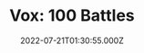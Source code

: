 ---
collection_archive: false
collection_awards: []
collection_category:
  - Editorial
  - Reportage
  - Travel
  - Color
  - Environments
  - Portraits
  - Reportage
collection_content: >-
  Across the West, entrepreneurs are buying up abandoned outposts and
  transforming them into resorts and tourist photo ops. But how do you rebuild
  an actual community?


  Cleator was founded in the late 1800s, after prospectors discovered gold in
  the sandy soil, and came into its own as a railroad hub at the turn of the
  century


  By 1949, with only around 60 people living there, James Cleator had put his
  namesake up for sale. It didn’t take long for him to realize that nobody
  wanted to pay cash for an abandoned town.


  Cleator is again up for sale, by James’s descendants, this time for the price
  of [$999,999](https://www.buycleator.com/). It’s just one of more than 3,800
  ghost towns scattered across America in need of new ownership.


  Also pictured is Goldfield Ghost Town and Mine, a reconstructed 1890s western
  town. Here the remnants of a kitschy Hollywood Western entertain visitors with
  rides, tours, gun fights, and retail, capitalizing on a place lost to time.


  The power of the American ghost town seems to be existential, with stories of
  the people who have lived there—stories of drunken fights, guns waved in
  faces, prison time, personal vendettas, love affairs, mysterious wealth and
  witchcraft.
collection_cover: https://d1sf55qlb7p6hz.cloudfront.net/2022-08_horizontal-covers-1.jpg
collection_cover_mobile: https://d1sf55qlb7p6hz.cloudfront.net/2022-08_vertical-covers-1.jpg
collection_description: >-
  Across the West, entrepreneurs are buying up abandoned outposts and
  transforming them into resorts and tourist photo ops. But how do you rebuild
  an actual community?
collection_description_alignment: center
collection_exhibition: []
collection_filter: Commissioned + Stock
collection_hidden: false
collection_meta: Summoning the Ghost Town
collection_meta_2: ""
collection_press: []
collection_preview:
  - https://d1sf55qlb7p6hz.cloudfront.net/4x3-ghost-5.jpg
  - https://d1sf55qlb7p6hz.cloudfront.net/4x3-ghost-3.jpg
  - https://d1sf55qlb7p6hz.cloudfront.net/4x3-ghost-1.jpg
  - https://d1sf55qlb7p6hz.cloudfront.net/4x3-ghost-4.jpg
  - https://d1sf55qlb7p6hz.cloudfront.net/4x3-ghost-2.jpg
cover_image: 
date: 2022-07-21T01:30:55.000Z
hide_footer: false 
navigation_theme: white
px_extra: true
row_alignment: between
slug: vox-ghosttowns
theme_color: "#FFD0D0"
theme_color_all_works: 
title: 'Vox: 100 Battles'
seo:
  meta_description: 
  meta_title: 
collection_blocks:
  - _bookshop_name: collections/media-row-start
    row_alignment: between
  - _bookshop_name: collections/media-element
    align_y:  
    caption: 
    color: "#DCE3F3"
    image:  https://d1sf55qlb7p6hz.cloudfront.net/rieser-ghosttowns-1.jpg
    margin_left: 25
    margin_right: 0
    margin_y: 100
    width: 60
  - _bookshop_name: collections/media-row
    row_alignment: between
  - _bookshop_name: collections/media-element
    align_y:  
    caption: 
    color: "#EFE5DD"
    image:  https://d1sf55qlb7p6hz.cloudfront.net/rieser-ghosttowns-2.jpg
    margin_left: 5
    margin_right: 0
    margin_y: 100
    width: 50
  - _bookshop_name: collections/media-row
    row_alignment: between
  - _bookshop_name: collections/media-element
    align_y:  
    caption: 
    color: "#C6E2D4"
    image:  https://d1sf55qlb7p6hz.cloudfront.net/rieser-ghosttowns-3.jpg
    margin_left: 10
    margin_right: 0
    margin_y: 100
    width: 25
  - _bookshop_name: collections/media-element
    align_y:  
    caption: 
    color: "#D8D7E3"
    image:  https://d1sf55qlb7p6hz.cloudfront.net/rieser-ghosttowns-4.jpg
    margin_left: 0
    margin_right: 20
    margin_y: 300
    width: 40
  - _bookshop_name: collections/media-row
    row_alignment: between
  - _bookshop_name: collections/media-element
    align_y:  
    caption: 
    color: "#EDE5DE"
    image:  https://d1sf55qlb7p6hz.cloudfront.net/ghost-redo01.jpg
    margin_left: 20
    margin_right: 0
    margin_y: 100
    width: 50
  - _bookshop_name: collections/media-row
    row_alignment: between
  - _bookshop_name: collections/media-element
    align_y:  
    caption: 
    color: "#EFCAB3"
    image:  https://d1sf55qlb7p6hz.cloudfront.net/rieser-ghosttowns-6.jpg
    margin_left: 5
    margin_right: 0
    margin_y: 100
    width: 45
  - _bookshop_name: collections/media-row
    row_alignment: between
  - _bookshop_name: collections/media-element
    align_y:  
    caption: 
    color: "#F8EBCC"
    image:  https://d1sf55qlb7p6hz.cloudfront.net/rieser-ghosttowns-7.jpg
    margin_left: 10
    margin_right: 0
    margin_y: 100
    width: 50
  - _bookshop_name: collections/media-element
    align_y:  
    caption: 
    color: "#DCEDF8"
    image: https://d1sf55qlb7p6hz.cloudfront.net/rieser-ghosttowns-8.jpg
    margin_left: 0
    margin_right: 0
    margin_y: 200
    width: 33
  - _bookshop_name: collections/media-row
    row_alignment: between
  - _bookshop_name: collections/media-element
    align_y:  
    caption: 
    color: "#F3E1D4"
    image:  https://d1sf55qlb7p6hz.cloudfront.net/rieser-ghosttowns-9.jpg
    margin_left: 30
    margin_right: 0
    margin_y: 100
    width: 60
  - _bookshop_name: collections/media-row
    row_alignment: between
  - _bookshop_name: collections/media-element
    align_y:  
    caption: 
    color: "#F4DFE7"
    image:  https://d1sf55qlb7p6hz.cloudfront.net/rieser-ghosttowns-10.jpg
    margin_left: 0
    margin_right: 0
    margin_y: 100
    width: 55
  - _bookshop_name: collections/media-row
    row_alignment: between
  - _bookshop_name: collections/media-element
    align_y:  
    caption: 
    color: "#D5F4F6"
    image:  https://d1sf55qlb7p6hz.cloudfront.net/rieser-ghosttowns-11.jpg
    margin_left: 5
    margin_right: 0
    margin_y: 100
    width: 40
  - _bookshop_name: collections/media-element
    align_y:  
    caption: 
    color: "#F9D1BC"
    image:  https://d1sf55qlb7p6hz.cloudfront.net/rieser-ghosttowns-12.jpg
    margin_left: 0
    margin_right: 20
    margin_y: 500
    width: 30
  - _bookshop_name: collections/media-row
    row_alignment: between
  - _bookshop_name: collections/media-element
    align_y:  
    caption: 
    color: "#CCE3FA"
    image:  https://d1sf55qlb7p6hz.cloudfront.net/rieser-ghosttowns-13.jpg
    margin_left: 10
    margin_right: 0
    margin_y: 300
    width: 50
  - _bookshop_name: collections/media-element
    align_y:  
    caption: 
    color: "#F0F3D4"
    image:  https://d1sf55qlb7p6hz.cloudfront.net/rieser-ghosttowns-14.jpg
    margin_left: 0
    margin_right: 10
    margin_y: 100
    width: 20
  - _bookshop_name: collections/media-row
    row_alignment: between
  - _bookshop_name: collections/media-element
    align_y:  
    caption: 
    color: "#EADEF4"
    image:  https://d1sf55qlb7p6hz.cloudfront.net/rieser-ghosttowns-15.jpg
    margin_left: 20
    margin_right: 0
    margin_y: 100
    width: 60
  - _bookshop_name: collections/media-row
    row_alignment: between
  - _bookshop_name: collections/media-element
    align_y:  
    caption: 
    color: "#D0F1F0"
    image:  https://d1sf55qlb7p6hz.cloudfront.net/rieser-ghosttowns-16.jpg
    margin_left: 55
    margin_right: 0
    margin_y: 100
    width: 40
  - _bookshop_name: collections/media-row
    row_alignment: between
  - _bookshop_name: collections/media-element
    align_y:  
    caption: 
    color: "#F1E3CF"
    image:  https://d1sf55qlb7p6hz.cloudfront.net/rieser-ghosttowns-17.jpg
    margin_left: 10
    margin_right: 0
    margin_y: 300
    width: 55
  - _bookshop_name: collections/media-element
    align_y:  
    caption: 
    color: "#F9DECE"
    image:  https://d1sf55qlb7p6hz.cloudfront.net/rieser-ghosttowns-18.jpg
    margin_left: 0
    margin_right: 0
    margin_y: 100
    width: 30
  - _bookshop_name: collections/media-row
    row_alignment: between
  - _bookshop_name: collections/media-element
    align_y:  
    caption: 
    color: "#D8F3D8"
    image: https://d1sf55qlb7p6hz.cloudfront.net/rieser-ghosttowns-21.jpg
    margin_left: 0
    margin_right: 0
    margin_y: 100
    width: 40
  - _bookshop_name: collections/media-element
    align_y:  
    caption: 
    color: "#CCE1F3"
    image:  https://d1sf55qlb7p6hz.cloudfront.net/rieser-ghosttowns-20.jpg
    margin_left: 0
    margin_right: 5
    margin_y: 400
    width: 50
  - _bookshop_name: collections/media-row
    row_alignment: between
  - _bookshop_name: collections/media-element
    align_y:  
    caption: 
    color: "#D5D9F0"
    image:  https://d1sf55qlb7p6hz.cloudfront.net/rieser-ghosttowns-19.jpg
    margin_left: 25
    margin_right: 0
    margin_y: 100
    width: 50
  - _bookshop_name: collections/media-row
    row_alignment: between
  - _bookshop_name: collections/media-element
    align_y:  
    caption: 
    color: "#FBC1A2"
    image:  https://d1sf55qlb7p6hz.cloudfront.net/rieser-ghosttowns-22.jpg
    margin_left: 15
    margin_right: 0
    margin_y: 100
    width: 66
  - _bookshop_name: collections/media-row
    row_alignment: between
  - _bookshop_name: collections/media-element
    align_y:  
    caption: 
    color: "#EDDAF0"
    image:  https://d1sf55qlb7p6hz.cloudfront.net/rieser-ghosttowns-23.jpg
    margin_left: 0
    margin_right: 0
    margin_y: 100
    width: 30
  - _bookshop_name: collections/media-element
    align_y:  
    caption: 
    color: "#F6F1D0"
    image:  https://d1sf55qlb7p6hz.cloudfront.net/rieser-ghosttowns-24.jpg
    margin_left: 0
    margin_right: 25
    margin_y: 400
    width: 40
  - _bookshop_name: collections/media-row
    row_alignment: between
  - _bookshop_name: collections/media-element
    align_y:  
    caption: 
    color: "#D8E9BA"
    image:  https://d1sf55qlb7p6hz.cloudfront.net/rieser-ghosttowns-25.jpg
    margin_left: 10
    margin_right: 0
    margin_y: 100
    width: 55
  - _bookshop_name: collections/media-element
    align_y:  
    caption: 
    color: "#DDEDF6"
    image:  https://d1sf55qlb7p6hz.cloudfront.net/rieser-ghosttowns-26.jpg
    margin_left: 0
    margin_right: 5
    margin_y: 800
    width: 25
  - _bookshop_name: collections/media-row
    row_alignment: between
  - _bookshop_name: collections/media-element
    align_y:  
    caption: 
    color: "#FFEBDA"
    image:  https://d1sf55qlb7p6hz.cloudfront.net/rieser-ghosttowns-27.jpg
    margin_left: 45
    margin_right: 0
    margin_y: 100
    width: 40
  - _bookshop_name: collections/media-row
    row_alignment: between
  - _bookshop_name: collections/media-element
    align_y:  
    caption: 
    color: "#FBFAC0"
    image:  https://d1sf55qlb7p6hz.cloudfront.net/ghost-redo02.jpg
    margin_left: 15
    margin_right: 0
    margin_y: 100
    width: 60
  - _bookshop_name: collections/media-row
    row_alignment: between
  - _bookshop_name: collections/media-element
    align_y:  
    caption: 
    color: "#DDFFE6"
    image:  https://d1sf55qlb7p6hz.cloudfront.net/rieser-ghosttowns-29.jpg
    margin_left: 45
    margin_right: 0
    margin_y: 100
    width: 50
  - _bookshop_name: collections/media-row
    row_alignment: between
  - _bookshop_name: collections/media-row
    row_alignment: between
  - _bookshop_name: collections/media-element
    align_y:  
    caption: 
    color: "#ECDDFF"
    image:  https://d1sf55qlb7p6hz.cloudfront.net/rieser-ghosttowns-30.jpg
    margin_left: 30
    margin_right: 0
    margin_y: 100
    width: 40
  - _bookshop_name: collections/media-row
    row_alignment: between
  - _bookshop_name: collections/media-element
    align_y:  
    caption: 
    color: "#DDF1FF"
    image:  https://d1sf55qlb7p6hz.cloudfront.net/rieser-ghosttowns-31.jpg
    margin_left: 15
    margin_right: 0
    margin_y: 100
    width: 66
  - _bookshop_name: collections/media-row-end
---